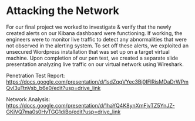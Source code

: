 # Attacking the Network

For our final project we worked to investigate & verify that the newly created alerts on our Kibana dashboard were functioning. If working, the engineers were to monitor live traffic to detect any abnormalities that were not observed in the alerting system. To set off these alerts, we exploited an unsecured Wordpress installation that was set up on a target virtual machine. Upon completion of our pen test, we created a separate slide presentation analyzing live traffic on our virtual network using Wireshark. 



Penetration Test Report:
https://docs.google.com/presentation/d/1sdZqqVYec3Bj0IFlRisMDaDrWPmQvl3uTtnVsb_b6e0/edit?usp=drive_link

Network Analysis:
https://docs.google.com/presentation/d/1haYQ4K8ynXmFjvTZ5YnJZ-GKiVQ7ma0s0HvTGG1diBo/edit?usp=drive_link
